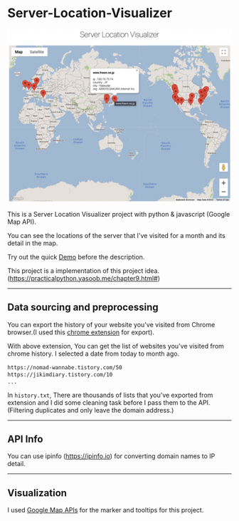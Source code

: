 # Server-Location-Visualizer

![Screenshot](./screenshot.png)

This is a Server Location Visualizer project with python & javascript (Google Map API).

You can see the locations of the server that I've visited for a month and its detail in the map.

Try out the quick [Demo](https://server-location-visualizer-gg4nzrntd-aota18.vercel.app/) before the description.

This project is a implementation of this project idea. (https://practicalpython.yasoob.me/chapter9.html#)

---

## Data sourcing and preprocessing

You can export the history of your website you've visited from Chrome browser.(I used this [chrome extension](https://chrome.google.com/webstore/detail/export-chrome-history/dihloblpkeiddiaojbagoecedbfpifdj/related?hl=en) for export).

With above extension, You can get the list of websites you've visited from chrome history. I selected a date from today to month ago.

```
https://nomad-wannabe.tistory.com/50
https://jikimdiary.tistory.com/10
...

```

In `history.txt`, There are thousands of lists that you've exported from extension and I did some cleaning task before I pass them to the API. (Filtering duplicates and only leave the domain address.)

---

## API Info

You can use ipinfo (https://ipinfo.io) for converting domain names to IP detail.

---

## Visualization

I used [Google Map APIs](https://developers.google.com/maps) for the marker and tooltips for this project.
